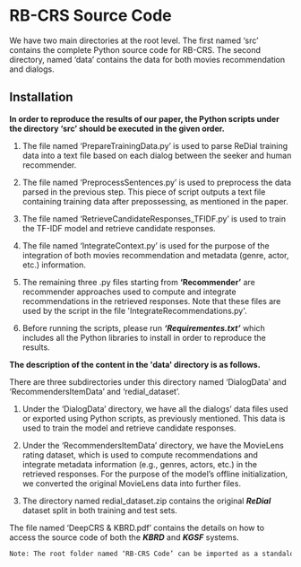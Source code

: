 # RB-CRS Source Code

We have two main directories at the root level. The first named ‘src’ contains the complete Python source code for RB-CRS. The second directory, named ‘data’ contains the data for both movies recommendation and dialogs.

## Installation

**In order to reproduce the results of our paper, the Python scripts under the directory ‘src’ should be executed in the given order.**


1. The file named ‘PrepareTrainingData.py’ is used to parse ReDial training data into a text file based on each dialog between the seeker and human recommender.

2. The file named ‘PreprocessSentences.py’ is used to preprocess the data parsed in the previous step. This piece of script outputs a text file containing training data after prepossessing, as mentioned in the paper.

3. The file named ‘RetrieveCandidateResponses_TFIDF.py’ is used to train the TF-IDF model and retrieve candidate responses.


4. The file named ‘IntegrateContext.py’ is used for the purpose of the integration of both movies recommendation and metadata (genre, actor, etc.) information. 

5. The remaining three .py files starting from **‘Recommender’** are recommender approaches used to compute and integrate recommendations in the retrieved responses. Note that these files are used by the script in the file 'IntegrateRecommendations.py'.

6. Before running the scripts, please run ***‘Requirementes.txt’*** which includes all the Python libraries to install in order to reproduce the results.

**The description of the content in the 'data' directory is as follows.**

There are three subdirectories under this directory named ‘DialogData’ and ‘RecommendersItemData’ and ‘redial_dataset’.

  1. 	Under the ‘DialogData’ directory, we have all the dialogs’ data files used or exported using Python scripts, as previously mentioned. This data is used to train the model and retrieve candidate responses.

  2. 	Under the ‘RecommendersItemData’ directory, we have the MovieLens rating dataset, which is used to compute recommendations and integrate metadata information (e.g., genres, actors, etc.) in the retrieved responses. For the purpose of the model’s offline initialization, we converted the original MovieLens data into further files.

  3. The directory named redial_dataset.zip contains the original ***ReDial*** dataset split in both training and test sets.

The file named ‘DeepCRS & KBRD.pdf’ contains the details on how to access the source code of both the ***KBRD*** and ***KGSF*** systems.


```bash
Note: The root folder named ‘RB-CRS Code’ can be imported as a standalone Python project.
```
